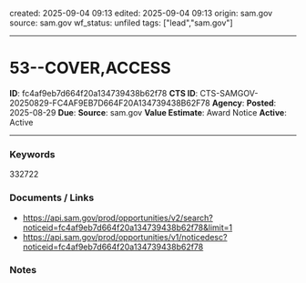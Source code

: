 created: 2025-09-04 09:13
edited: 2025-09-04 09:13
origin: sam.gov
source: sam.gov
wf_status: unfiled
tags: ["lead","sam.gov"]

---

# 53--COVER,ACCESS

**ID**: fc4af9eb7d664f20a134739438b62f78
**CTS ID**: CTS-SAMGOV-20250829-FC4AF9EB7D664F20A134739438B62F78
**Agency**: 
**Posted**: 2025-08-29
**Due**: 
**Source**: sam.gov
**Value Estimate**: Award Notice
**Active**: Active

---

### Keywords
332722

### Documents / Links
- <https://api.sam.gov/prod/opportunities/v2/search?noticeid=fc4af9eb7d664f20a134739438b62f78&limit=1>
- <https://api.sam.gov/prod/opportunities/v1/noticedesc?noticeid=fc4af9eb7d664f20a134739438b62f78>

### Notes

